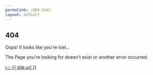 ```yaml
---
permalink: /404.html
layout: default
---
```


<section id="about" class="animated bounce-in">
    <div class="bg-align">
        <h1>404</h1>
        <p>Oops! It looks like you're lost...</p>
        <p>The Page you're looking for doesn't exist or another error occurred.</p>
        <p><a href="{{ site.url }}">👉  {{ site.url }}</a></p>
    </div>
</section>